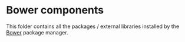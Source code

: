 # Bower components

This folder contains all the packages / external libraries installed by the [Bower](http://bower.io) package manager.